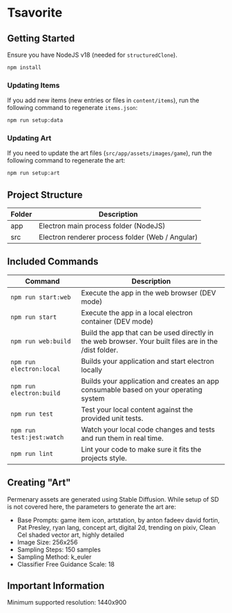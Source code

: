 # Tsavorite

## Getting Started

Ensure you have NodeJS v18 (needed for `structuredClone`).

```bash
npm install
```

### Updating Items

If you add new items (new entries or files in `content/items`), run the following command to regenerate `items.json`:

```bash
npm run setup:data
```

### Updating Art

If you need to update the art files (`src/app/assets/images/game`), run the following command to regenerate the art: 

```bash
npm run setup:art
```

## Project Structure

| Folder | Description                                      |
|--------|--------------------------------------------------|
| app    | Electron main process folder (NodeJS)            |
| src    | Electron renderer process folder (Web / Angular) |

## Included Commands

| Command                  | Description                                                                                           |
|--------------------------|-------------------------------------------------------------------------------------------------------|
| `npm run start:web`      | Execute the app in the web browser (DEV mode)                                                         |
| `npm run start`          | Execute the app in a local electron container (DEV mode)                                              |
| `npm run web:build`      | Build the app that can be used directly in the web browser. Your built files are in the /dist folder. |
| `npm run electron:local` | Builds your application and start electron locally                                                    |
| `npm run electron:build` | Builds your application and creates an app consumable based on your operating system                  |
| `npm run test`           | Test your local content against the provided unit tests.                                              |
| `npm run test:jest:watch`| Watch your local code changes and tests and run them in real time.                                    |
| `npm run lint`           | Lint your code to make sure it fits the projects style.                                               |

## Creating "Art"

Permenary assets are generated using Stable Diffusion. While setup of SD is not covered here, the parameters to generate the art are:

* Base Prompts: game item icon, artstation, by anton fadeev david fortin, Pat Presley, ryan lang, concept art, digital 2d, trending on pixiv, Clean Cel shaded vector art, highly detailed
* Image Size: 256x256
* Sampling Steps: 150 samples
* Sampling Method: k_euler
* Classifier Free Guidance Scale: 18

## Important Information

Minimum supported resolution: 1440x900
